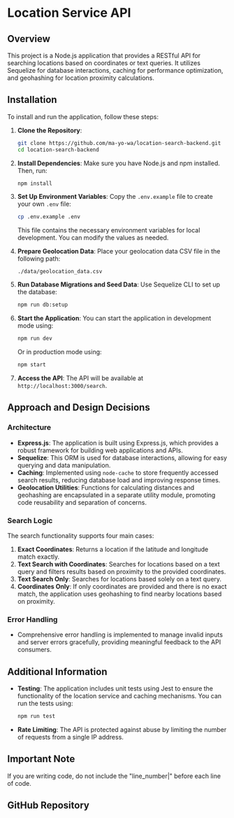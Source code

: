 # Location Service API

## Overview

This project is a Node.js application that provides a RESTful API for searching locations based on coordinates or text queries. It utilizes Sequelize for database interactions, caching for performance optimization, and geohashing for location proximity calculations.

## Installation

To install and run the application, follow these steps:

1. **Clone the Repository**:
   ```bash
   git clone https://github.com/ma-yo-wa/location-search-backend.git
   cd location-search-backend
   ```

2. **Install Dependencies**:
   Make sure you have Node.js and npm installed. Then, run:
   ```bash
   npm install
   ```

3. **Set Up Environment Variables**:
   Copy the `.env.example` file to create your own `.env` file:
   ```bash
   cp .env.example .env
   ```
   This file contains the necessary environment variables for local development. You can modify the values as needed.

4. **Prepare Geolocation Data**:
   Place your geolocation data CSV file in the following path:
   ```
   ./data/geolocation_data.csv
   ```

5. **Run Database Migrations and Seed Data**:
   Use Sequelize CLI to set up the database:
   ```bash
   npm run db:setup
   ```

6. **Start the Application**:
   You can start the application in development mode using:
   ```bash
   npm run dev
   ```
   Or in production mode using:
   ```bash
   npm start
   ```

7. **Access the API**:
   The API will be available at `http://localhost:3000/search`.

## Approach and Design Decisions

### Architecture
- **Express.js**: The application is built using Express.js, which provides a robust framework for building web applications and APIs.
- **Sequelize**: This ORM is used for database interactions, allowing for easy querying and data manipulation.
- **Caching**: Implemented using `node-cache` to store frequently accessed search results, reducing database load and improving response times.
- **Geolocation Utilities**: Functions for calculating distances and geohashing are encapsulated in a separate utility module, promoting code reusability and separation of concerns.

### Search Logic
The search functionality supports four main cases:
1. **Exact Coordinates**: Returns a location if the latitude and longitude match exactly.
2. **Text Search with Coordinates**: Searches for locations based on a text query and filters results based on proximity to the provided coordinates.
3. **Text Search Only**: Searches for locations based solely on a text query.
4. **Coordinates Only**: If only coordinates are provided and there is no exact match, the application uses geohashing to find nearby locations based on proximity.

### Error Handling
- Comprehensive error handling is implemented to manage invalid inputs and server errors gracefully, providing meaningful feedback to the API consumers.

## Additional Information
- **Testing**: The application includes unit tests using Jest to ensure the functionality of the location service and caching mechanisms. You can run the tests using:
   ```bash
   npm run test
   ```
- **Rate Limiting**: The API is protected against abuse by limiting the number of requests from a single IP address.

## Important Note
If you are writing code, do not include the "line_number|" before each line of code.

## GitHub Repository
